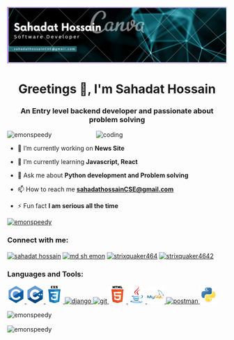 ![logo](https://github.com/EmonSpeedy/EmonSpeedy/blob/main/Screenshot%202023-10-05%20133522.png)
<h1 align="center">Greetings 👋, I'm Sahadat Hossain</h1>
<h3 align="center">An Entry level backend developer and passionate about problem solving</h3>
<img align="right" alt="coding" width="300" src="https://encrypted-tbn0.gstatic.com/images?q=tbn:ANd9GcTzcSU3cJY6BGGJlumw8LDfoiGQK3m7orkmcg&usqp=CAU">

<p align="left"> <img src="https://komarev.com/ghpvc/?username=emonspeedy&label=Profile%20views&color=0e75b6&style=flat" alt="emonspeedy" /> </p>

- 🔭 I’m currently working on **News Site**

- 🌱 I’m currently learning **Javascript, React**

- 💬 Ask me about **Python development and Problem solving**

- 📫 How to reach me **sahadathossainCSE@gmail.com**

- ⚡ Fun fact **I am serious all the time**

<p align="left"> <a href="https://github.com/ryo-ma/github-profile-trophy"><img src="https://github-profile-trophy.vercel.app/?username=emonspeedy" alt="emonspeedy" /></a> </p>

<h3 align="left">Connect with me:</h3>
<p align="left">
<a href="https://linkedin.com/in/sahadat hossain" target="blank"><img align="center" src="https://raw.githubusercontent.com/rahuldkjain/github-profile-readme-generator/master/src/images/icons/Social/linked-in-alt.svg" alt="sahadat hossain" height="30" width="40" /></a>
<a href="[https://fb.com/md sh emon](https://www.facebook.com/profile.php?id=100027206435576&mibextid=ZbWKwL)" target="blank"><img align="center" src="https://raw.githubusercontent.com/rahuldkjain/github-profile-readme-generator/master/src/images/icons/Social/facebook.svg" alt="md sh emon" height="30" width="40" /></a>
<a href="https://www.codechef.com/users/strixquaker464" target="blank"><img align="center" src="https://cdn.jsdelivr.net/npm/simple-icons@3.1.0/icons/codechef.svg" alt="strixquaker464" height="30" width="40" /></a>
<a href="https://codeforces.com/profile/strixquaker4642" target="blank"><img align="center" src="https://raw.githubusercontent.com/rahuldkjain/github-profile-readme-generator/master/src/images/icons/Social/codeforces.svg" alt="strixquaker4642" height="30" width="40" /></a>
</p>

<h3 align="left">Languages and Tools:</h3>
<p align="left"> <a href="https://www.cprogramming.com/" target="_blank" rel="noreferrer"> <img src="https://raw.githubusercontent.com/devicons/devicon/master/icons/c/c-original.svg" alt="c" width="40" height="40"/> </a> <a href="https://www.w3schools.com/cpp/" target="_blank" rel="noreferrer"> <img src="https://raw.githubusercontent.com/devicons/devicon/master/icons/cplusplus/cplusplus-original.svg" alt="cplusplus" width="40" height="40"/> </a> <a href="https://www.w3schools.com/css/" target="_blank" rel="noreferrer"> <img src="https://raw.githubusercontent.com/devicons/devicon/master/icons/css3/css3-original-wordmark.svg" alt="css3" width="40" height="40"/> </a> <a href="https://www.djangoproject.com/" target="_blank" rel="noreferrer"> <img src="https://cdn.worldvectorlogo.com/logos/django.svg" alt="django" width="40" height="40"/> </a> <a href="https://git-scm.com/" target="_blank" rel="noreferrer"> <img src="https://www.vectorlogo.zone/logos/git-scm/git-scm-icon.svg" alt="git" width="40" height="40"/> </a> <a href="https://www.w3.org/html/" target="_blank" rel="noreferrer"> <img src="https://raw.githubusercontent.com/devicons/devicon/master/icons/html5/html5-original-wordmark.svg" alt="html5" width="40" height="40"/> </a> <a href="https://www.java.com" target="_blank" rel="noreferrer"> <img src="https://raw.githubusercontent.com/devicons/devicon/master/icons/java/java-original.svg" alt="java" width="40" height="40"/> </a> <a href="https://www.mysql.com/" target="_blank" rel="noreferrer"> <img src="https://raw.githubusercontent.com/devicons/devicon/master/icons/mysql/mysql-original-wordmark.svg" alt="mysql" width="40" height="40"/> </a> <a href="https://postman.com" target="_blank" rel="noreferrer"> <img src="https://www.vectorlogo.zone/logos/getpostman/getpostman-icon.svg" alt="postman" width="40" height="40"/> </a> <a href="https://www.python.org" target="_blank" rel="noreferrer"> <img src="https://raw.githubusercontent.com/devicons/devicon/master/icons/python/python-original.svg" alt="python" width="40" height="40"/> </a> </p>

<p><img align="center" src="https://github-readme-stats.vercel.app/api/top-langs?username=emonspeedy&show_icons=true&locale=en&layout=compact" alt="emonspeedy" /></p>

<p><img align="center" src="https://github-readme-streak-stats.herokuapp.com/?user=emonspeedy&" alt="emonspeedy" /></p>

